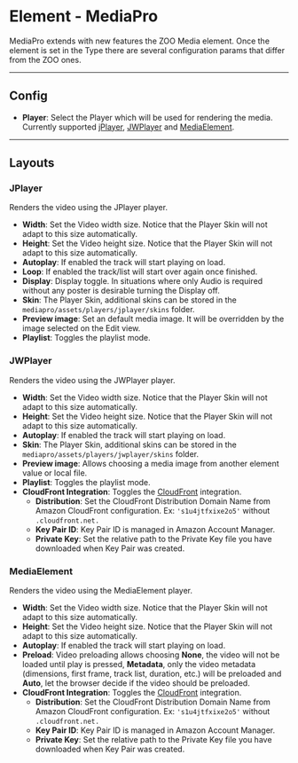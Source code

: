# Element - MediaPro

MediaPro extends with new features the ZOO Media element. Once the element is set in the Type there are several configuration params that differ from the ZOO ones.

---

## Config

- **Player**: Select the Player which will be used for rendering the media. Currently supported [jPlayer](http://www.jplayer.org/), [JWPlayer](http://www.jwplayer.com/) and [MediaElement](http://www.mediaelementjs.com/).

---

## Layouts

### JPlayer

Renders the video using the JPlayer player.

- **Width**: Set the Video width size. Notice that the Player Skin will not adapt to this size automatically.
- **Height**: Set the Video height size. Notice that the Player Skin will not adapt to this size automatically.
- **Autoplay**: If enabled the track will start playing on load.
- **Loop**: If enabled the track/list will start over again once finished.
- **Display**: Display toggle. In situations where only Audio is required without any poster is desirable turning the Display off.
- **Skin**: The Player Skin, additional skins can be stored in the `mediapro/assets/players/jplayer/skins` folder.
- **Preview image**: Set an default media image. It will be overridden by the image selected on the Edit view.
- **Playlist**: Toggles the playlist mode.

### JWPlayer

Renders the video using the JWPlayer player.

- **Width**: Set the Video width size. Notice that the Player Skin will not adapt to this size automatically.
- **Height**: Set the Video height size. Notice that the Player Skin will not adapt to this size automatically.
- **Autoplay**: If enabled the track will start playing on load.
- **Skin**: The Player Skin, additional skins can be stored in the `mediapro/assets/players/jwplayer/skins` folder.
- **Preview image**: Allows choosing a media image from another element value or local file.
- **Playlist**: Toggles the playlist mode.
- **CloudFront Integration**: Toggles the [CloudFront](https://aws.amazon.com/cloudfront/) integration.
  - **Distribution**: Set the CloudFront Distribution Domain Name from Amazon CloudFront configuration. Ex: `'s1u4jtfxixe2o5'` without `.cloudfront.net.`
  - **Key Pair ID**: Key Pair ID is managed in Amazon Account Manager.
  - **Private Key**: Set the relative path to the Private Key file you have downloaded when Key Pair was created.

### MediaElement

Renders the video using the MediaElement player.

- **Width**: Set the Video width size. Notice that the Player Skin will not adapt to this size automatically.
- **Height**: Set the Video height size. Notice that the Player Skin will not adapt to this size automatically.
- **Autoplay**: If enabled the track will start playing on load.
- **Preload**: Video preloading allows choosing **None**, the video will not be loaded until play is pressed, **Metadata**, only the video metadata (dimensions, first frame, track list, duration, etc.) will be preloaded and **Auto**, let the browser decide if the video should be preloaded.
- **CloudFront Integration**: Toggles the [CloudFront](https://aws.amazon.com/cloudfront/) integration.
  - **Distribution**: Set the CloudFront Distribution Domain Name from Amazon CloudFront configuration. Ex: `'s1u4jtfxixe2o5'` without `.cloudfront.net.`
  - **Key Pair ID**: Key Pair ID is managed in Amazon Account Manager.
  - **Private Key**: Set the relative path to the Private Key file you have downloaded when Key Pair was created.
